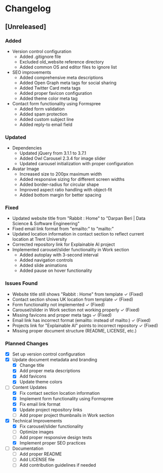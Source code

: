 # Changelog

## [Unreleased]

### Added
- Version control configuration
  - Added .gitignore file
  - Excluded old_website reference directory
  - Added common OS and editor files to ignore list
- SEO improvements
  - Added comprehensive meta descriptions
  - Added Open Graph meta tags for social sharing
  - Added Twitter Card meta tags
  - Added proper favicon configuration
  - Added theme color meta tag
- Contact form functionality using Formspree
  - Added form validation
  - Added spam protection
  - Added custom subject line
  - Added reply-to email field

### Updated
- Dependencies
  - Updated jQuery from 3.1.1 to 3.7.1
  - Added Owl Carousel 2.3.4 for image slider
  - Updated carousel initialization with proper configuration
- Avatar Image
  - Increased size to 200px maximum width
  - Added responsive sizing for different screen widths
  - Added border-radius for circular shape
  - Improved aspect ratio handling with object-fit
  - Added bottom margin for better spacing

### Fixed
- Updated website title from "Rabbit : Home" to "Darpan Beri | Data Science & Software Engineering"
- Fixed email link format from "emailto:" to "mailto:"
- Updated location information in contact section to reflect current location at Trent University
- Corrected repository link for Explainable AI project
- Implemented carousel/slider functionality in Work section
  - Added autoplay with 3-second interval
  - Added navigation controls
  - Added slide animations
  - Added pause on hover functionality

### Issues Found
- Website title still shows "Rabbit : Home" from template ✓ (Fixed)
- Contact section shows UK location from template ✓ (Fixed)
- Form functionality not implemented ✓ (Fixed)
- Carousel/slider in Work section not working properly ✓ (Fixed)
- Missing favicons and proper meta tags ✓ (Fixed)
- Email link has incorrect format (emailto: instead of mailto:) ✓ (Fixed)
- Projects link for "Explainable AI" points to incorrect repository ✓ (Fixed)
- Missing proper document structure (README, LICENSE, etc.)

### Planned Changes
- [x] Set up version control configuration
- [x] Update document metadata and branding
  - [x] Change title
  - [x] Add proper meta descriptions
  - [x] Add favicons
  - [x] Update theme colors

- [ ] Content Updates
  - [x] Fix contact section location information
  - [x] Implement form functionality using Formspree
  - [x] Fix email link format
  - [x] Update project repository links
  - [ ] Add proper project thumbnails in Work section

- [x] Technical Improvements
  - [x] Fix carousel/slider functionality
  - [ ] Optimize images
  - [ ] Add proper responsive design tests
  - [x] Implement proper SEO practices

- [ ] Documentation
  - [ ] Add proper README
  - [ ] Add LICENSE file
  - [ ] Add contribution guidelines if needed